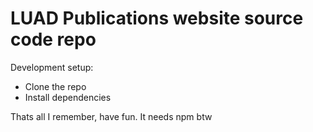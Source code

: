 # LUAD Publications website source code repo

Development setup:

- Clone the repo
- Install dependencies

Thats all I remember, have fun. It needs npm btw
